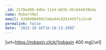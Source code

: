 ```yaml
---
_id: 21f0e490-4d6e-11ed-b03b-45c644439b4a
name: RobertMal
email: 439808049423a6a94c82814d571c2ce8
permalink: false
date: '2022-10-16T16:18:13.280Z'
---
```

[url=https://robaxin.click/]robaxin 400 mg[/url]
